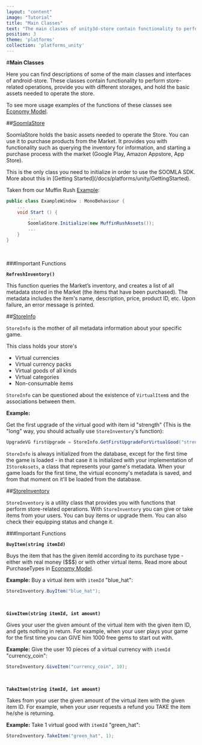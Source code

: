 ```yaml
---
layout: "content"
image: "Tutorial"
title: "Main Classes"
text: "The main classes of unity3d-store contain functionality to perform store-related operations, provide you with different storages, and hold the basic assets needed to operate the store."
position: 3
theme: 'platforms'
collection: 'platforms_unity'
---
```


#**Main Classes**

Here you can find descriptions of some of the main classes and interfaces of android-store. These classes contain functionality to perform store-related operations, provide you with different storages, and hold the basic assets needed to operate the store.

To see more usage examples of the functions of these classes see [Economy Model](/docs/platforms/unity/EconomyModel).

##[SoomlaStore](https://github.com/soomla/unity3d-store/blob/master/Soomla/Assets/Plugins/Soomla/Store/SoomlaStore.cs)

SoomlaStore holds the basic assets needed to operate the Store. You can use it to purchase products from the Market. It provides you with functionality such as querying the inventory for information, and starting a purchase process with the market (Google Play, Amazon Appstore, App Store).

<div class="info-box">This is the only class you need to initialize in order to use the SOOMLA SDK. More about this in [Getting Started](/docs/platforms/unity/GettingStarted).</div>

Taken from our Muffin Rush [Example](https://github.com/soomla/unity3d-store/tree/master/Soomla/Assets/Examples/MuffinRush):

``` cs
public class ExampleWindow : MonoBehaviour {
    ...
    void Start () {
		...
		SoomlaStore.Initialize(new MuffinRushAssets());
		...
	}
}
```

<br>

###Important Functions

**`RefreshInventory()`**

This function queries the Market’s inventory, and creates a list of all metadata stored in the Market (the items that have been purchased). The metadata includes the item's name, description, price, product ID, etc. Upon failure, an error message is printed.  

##[StoreInfo](https://github.com/soomla/unity3d-store/blob/master/Soomla/Assets/Plugins/Soomla/Store/data/StoreInfo.cs)

`StoreInfo` is the mother of all metadata information about your specific game.

This class holds your store's

- Virtual currencies
- Virtual currency packs
- Virtual goods of all kinds
- Virtual categories
- Non-consumable items

`StoreInfo` can be questioned about the existence of `VirtualItem`s and the associations between them.

**Example:**

Get the first upgrade of the virtual good with item id "strength" (This is the "long" way, you should actually use `StoreInventory`'s function):

``` cs
UpgradeVG firstUpgrade = StoreInfo.GetFirstUpgradeForVirtualGood("strength");
```

`StoreInfo` is always initialized from the database, except for the first time the game is loaded - in that case it is initialized with your implementation of `IStoreAssets`, a class that represents your game's metadata. When your game loads for the first time, the virtual economy's metadata is saved, and from that moment on it'll be loaded from the database.


##[StoreInventory](https://github.com/soomla/unity3d-store/blob/master/Soomla/Assets/Plugins/Soomla/Store/StoreInventory.cs)

`StoreInventory` is a utility class that provides you with functions that perform store-related operations. With `StoreInventory` you can give or take items from your users. You can buy items or upgrade them. You can also check their equipping status and change it.

###Important Functions

**`BuyItem(string itemId)`**

Buys the item that has the given itemId according to its purchase type - either with real money ($$$) or with other virtual items. Read more about PurchaseTypes in [Economy Model](/docs/platforms/unity/EconomyModel#purchase-types).

**Example:** Buy a virtual item with `itemId` "blue_hat":

``` cs
StoreInventory.BuyItem("blue_hat");
```

<br>

**`GiveItem(string itemId, int amount)`**

Gives your user the given amount of the virtual item with the given item ID, and gets nothing in return. For example, when your user plays your game for the first time you can GIVE him 1000 free gems to start out with.

**Example:** Give the user 10 pieces of a virtual currency with `itemId` "currency_coin":

``` cs
StoreInventory.GiveItem("currency_coin", 10);
```

<br>

**`TakeItem(string itemId, int amount)`**

Takes from your user the given amount of the virtual item with the given item ID. For example, when your user requests a refund you TAKE the item he/she is returning.

**Example:**  Take 1 virtual good with `itemId` "green_hat":

``` cs
StoreInventory.TakeItem("green_hat", 1);
```
